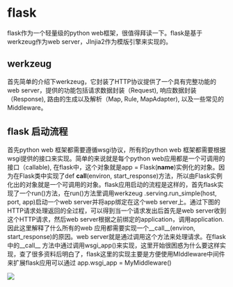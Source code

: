 # flask
flask作为一个轻量级的python web框架，很值得拜读一下。flask是基于werkzeug作为web server，JInjia2作为模版引擎来实现的。
## werkzeug
首先简单的介绍下werkzeug，它封装了HTTP协议提供了一个具有完整功能的web server，提供的功能包括请求数据封装（Request), 响应数据封装（Response), 路由的生成以及解析（Map, Rule, MapAdapter), 以及一些常见的Middleware。
## flask 启动流程
首先python web 框架都需要遵循wsgi协议，所有的python web 框架都需要根据wsgi提供的接口来实现。简单的来说就是每个python web应用都是一个可调用的接口（callable), 在flask中，这个对象就是app = Flask(__name__)实例化的对象。因为在Flask类中实现了def __call__(environ, start_response)方法，所以由Flask实例化出的对象就是一个可调用的对象。flask应用启动的流程是这样的，首先flask实现了一个run()方法，在run()方法里调用werkzeug .serving.run_simple(host, port, app)启动一个web server并将app绑定在这个web server上。通过下图的HTTP请求处理返回的全过程，可以得到当一个请求发出后首先是web server收到这个HTTP请求，然后web server根据之前绑定的application，调用application.因此这里解释了什么所有的web 应用都需要实现一个__call__(environ, start_response)的原因。web server就是通过调用这个方法来处理请求。在flask中的__call__ 方法中通过调用wsgi_app()来实现，这里开始很困惑为什么要这样实现，查了很多资料后明白了，flask这里的实现主要是方便使用MIddleware中间件来扩展flask应用可以通过
app.wsgi_app = MyMiddleware()

![](https://assets.toptal.io/uploads/blog/image/91961/toptal-blog-image-1452784558794-7851992813e17ce0d5ca9802cf7ac719.jpg)
<!--stackedit_data:
eyJoaXN0b3J5IjpbMTY0OTk0MjQyOSwtODgxNzAzMTEyLC0xMD
cyNzg2MTA1LDE3NDAwNzY0NTcsLTE1MDQ3Njc2MTZdfQ==
-->